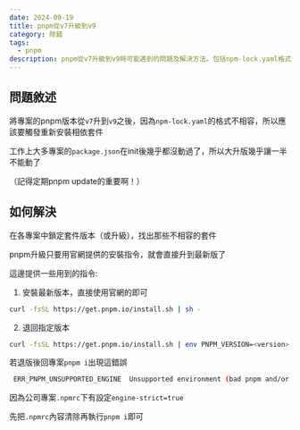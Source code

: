 ```yaml
---
date: 2024-09-19
title: pnpm從v7升級到v9
category: 除錯
tags:
  - pnpm
description: pnpm從v7升級到v9時可能遇到的問題及解決方法。包括npm-lock.yaml格式不相容、如何安裝最新版本或退回指定版本的pnpm，以及處理ERR_PNPM_UNSUPPORTED_ENGINE錯誤的方法。
---
```


## 問題敘述

將專案的pnpm版本從`v7`升到`v9`之後，因為`npm-lock.yaml`的格式不相容，所以應該要觸發重新安裝相依套件

工作上大多專案的`package.json`在init後幾乎都沒動過了，所以大升版幾乎讓一半不能動了

（記得定期pnpm update的重要啊！）

## 如何解決

在各專案中鎖定套件版本（或升級），找出那些不相容的套件

pnpm升級只要用官網提供的安裝指令，就會直接升到最新版了

這邊提供一些用到的指令:

1. 安裝最新版本，直接使用官網的即可

```bash
curl -fsSL https://get.pnpm.io/install.sh | sh -
```

2. 退回指定版本

```bash
curl -fsSL https://get.pnpm.io/install.sh | env PNPM_VERSION=<version> sh -
```

若退版後回專案`pnpm i`出現這錯誤

```bash
 ERR_PNPM_UNSUPPORTED_ENGINE  Unsupported environment (bad pnpm and/or Node.js version)
```

因為公司專案`.npmrc`下有設定`engine-strict=true`

先把`.npmrc`內容清除再執行`pnpm i`即可
